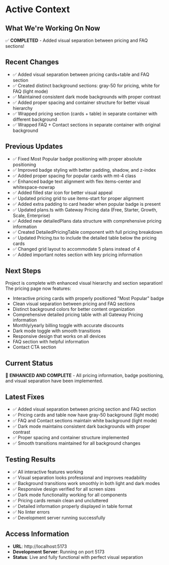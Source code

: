 # Active Context

## What We're Working On Now
✅ **COMPLETED** - Added visual separation between pricing and FAQ sections!

## Recent Changes
- ✅ Added visual separation between pricing cards+table and FAQ section
- ✅ Created distinct background sections: gray-50 for pricing, white for FAQ (light mode)
- ✅ Maintained consistent dark mode backgrounds with proper contrast
- ✅ Added proper spacing and container structure for better visual hierarchy
- ✅ Wrapped pricing section (cards + table) in separate container with different background
- ✅ Wrapped FAQ + Contact sections in separate container with original background

## Previous Updates
- ✅ Fixed Most Popular badge positioning with proper absolute positioning
- ✅ Improved badge styling with better padding, shadow, and z-index
- ✅ Added proper spacing for popular cards with mt-4 class
- ✅ Enhanced badge text alignment with flex items-center and whitespace-nowrap
- ✅ Added filled star icon for better visual appeal
- ✅ Updated pricing grid to use items-start for proper alignment
- ✅ Added extra padding to card header when popular badge is present
- ✅ Updated plans.ts with Gateway Pricing data (Free, Starter, Growth, Scale, Enterprise)
- ✅ Added new detailedPlans data structure with comprehensive pricing information
- ✅ Created DetailedPricingTable component with full pricing breakdown
- ✅ Updated Pricing.tsx to include the detailed table below the pricing cards
- ✅ Changed grid layout to accommodate 5 plans instead of 4
- ✅ Added important notes section with key pricing information

## Next Steps
Project is complete with enhanced visual hierarchy and section separation! The pricing page now features:
- Interactive pricing cards with properly positioned "Most Popular" badge
- Clean visual separation between pricing and FAQ sections
- Distinct background colors for better content organization
- Comprehensive detailed pricing table with all Gateway Pricing information
- Monthly/yearly billing toggle with accurate discounts
- Dark mode toggle with smooth transitions
- Responsive design that works on all devices
- FAQ section with helpful information
- Contact CTA section

## Current Status
🎉 **ENHANCED AND COMPLETE** - All pricing information, badge positioning, and visual separation have been implemented.

## Latest Fixes
- ✅ Added visual separation between pricing section and FAQ section
- ✅ Pricing cards and table now have gray-50 background (light mode)
- ✅ FAQ and Contact sections maintain white background (light mode)
- ✅ Dark mode maintains consistent dark backgrounds with proper contrast
- ✅ Proper spacing and container structure implemented
- ✅ Smooth transitions maintained for all background changes

## Testing Results
- ✅ All interactive features working
- ✅ Visual separation looks professional and improves readability
- ✅ Background transitions work smoothly in both light and dark modes
- ✅ Responsive design verified for all screen sizes
- ✅ Dark mode functionality working for all components
- ✅ Pricing cards remain clean and uncluttered
- ✅ Detailed information properly displayed in table format
- ✅ No linter errors
- ✅ Development server running successfully

## Access Information
- **URL**: http://localhost:5173
- **Development Server**: Running on port 5173
- **Status**: Live and fully functional with perfect visual separation 